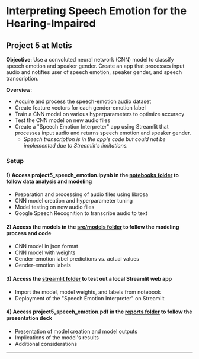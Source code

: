 # Interpreting Speech Emotion for the Hearing-Impaired

## Project 5 at Metis

**Objective**: Use a convoluted neural network (CNN) model to classify speech emotion and speaker gender. Create an app that processes input audio and notifies user of speech emotion, speaker gender, and speech transcription.

**Overview**:

- Acquire and process the speech-emotion audio dataset
- Create feature vectors for each gender-emotion label
- Train a CNN model on various hyperparameters to optimize accuracy
- Test the CNN model on new audio files
- Create a "Speech Emotion Interpreter" app using Streamlit that processes input audio and returns speech emotion and speaker gender.
  - _Speech transcription is in the app's code but could not be implemented due to Streamlit's limitations._

### Setup

#### 1) Access project5_speech_emotion.ipynb in the <a href="https://github.com/eunchanity/davids_repo/tree/master/projects/project5_speech_emotion/notebooks" target="_blank">notebooks folder</a> to follow data analysis and modeling

- Preparation and processing of audio files using librosa
- CNN model creation and hyperparameter tuning
- Model testing on new audio files
- Google Speech Recognition to transcribe audio to text

#### 2) Access the models in the <a href="https://github.com/eunchanity/davids_repo/tree/master/projects/project5_speech_emotion/src/models" target="_blank">src/models folder</a> to follow the modeling process and code

- CNN model in json format
- CNN model with weights
- Gender-emotion label predictions vs. actual values
- Gender-emotion labels

#### 3) Access the <a href="https://github.com/eunchanity/davids_repo/tree/master/projects/project5_speech_emotion/streamlit" target="_blank">streamlit folder</a> to test out a local Streamlit web app

- Import the model, model weights, and labels from notebook
- Deployment of the "Speech Emotion Interpreter" on Streamlit

#### 4) Access project5_speech_emotion.pdf in the <a href="https://github.com/eunchanity/davids_repo/tree/master/projects/project5_speech_emotion/reports" target="_blank">reports folder</a> to follow the presentation deck

- Presentation of model creation and model outputs
- Implications of the model's results
- Additional considerations

---
